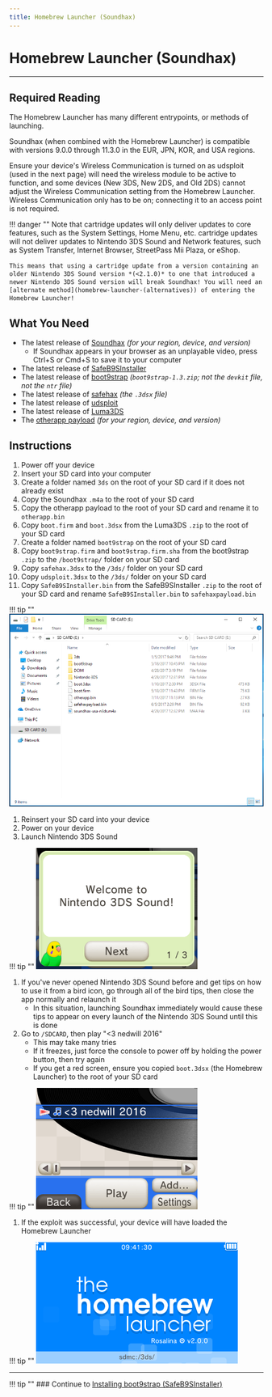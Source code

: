 ```yaml
---
title: Homebrew Launcher (Soundhax)
---
```


# Homebrew Launcher (Soundhax)
---

## Required Reading

The Homebrew Launcher has many different entrypoints, or methods of launching.

Soundhax (when combined with the Homebrew Launcher) is compatible with versions 9.0.0 through 11.3.0 in the EUR, JPN, KOR, and USA regions.

Ensure your device's Wireless Communication is turned on as udsploit (used in the next page) will need the wireless module to be active to function, and some devices (New 3DS, New 2DS, and Old 2DS) cannot adjust the Wireless Communication setting from the Homebrew Launcher. Wireless Communication only has to be on; connecting it to an access point is not required.

!!! danger ""
	Note that cartridge updates will only deliver updates to core features, such as the System Settings, Home Menu, etc. cartridge updates will not deliver updates to Nintendo 3DS Sound and Network features, such as System Transfer, Internet Browser, StreetPass Mii Plaza, or eShop.

	This means that using a cartridge update from a version containing an older Nintendo 3DS Sound version *(<2.1.0)* to one that introduced a newer Nintendo 3DS Sound version will break Soundhax! You will need an [alternate method](homebrew-launcher-(alternatives)) of entering the Homebrew Launcher!

## What You Need

* The latest release of [Soundhax](http://soundhax.com) *(for your region, device, and version)*
	+ If Soundhax appears in your browser as an unplayable video, press Ctrl+S or Cmd+S to save it to your computer
* The latest release of [SafeB9SInstaller](https://github.com/d0k3/SafeB9SInstaller/releases/latest)
* The latest release of [boot9strap](https://github.com/SciresM/boot9strap/releases/latest) *(`boot9strap-1.3.zip`; not the `devkit` file, not the `ntr` file)*
* The latest release of [safehax](https://github.com/TiniVi/safehax/releases/latest) *(the `.3dsx` file)*
* The latest release of [udsploit](https://github.com/smealum/udsploit/releases/latest)
* The latest release of [Luma3DS](https://github.com/LumaTeam/Luma3DS/releases/latest)
* The [otherapp payload](https://smealum.github.io/3ds/#otherapp) *(for your region, device, and version)*

## Instructions

1. Power off your device
1. Insert your SD card into your computer
1. Create a folder named `3ds` on the root of your SD card if it does not already exist
1. Copy the Soundhax `.m4a` to the root of your SD card
1. Copy the otherapp payload to the root of your SD card and rename it to `otherapp.bin`
1. Copy `boot.firm` and `boot.3dsx` from the Luma3DS `.zip` to the root of your SD card
1. Create a folder named `boot9strap` on the root of your SD card
1. Copy `boot9strap.firm` and `boot9strap.firm.sha` from the boot9strap `.zip` to the `/boot9strap/` folder on your SD card
1. Copy `safehax.3dsx` to the `/3ds/` folder on your SD card
1. Copy `udsploit.3dsx` to the `/3ds/` folder on your SD card
1. Copy `SafeB9SInstaller.bin` from the SafeB9SInstaller `.zip` to the root of your SD card and rename `SafeB9SInstaller.bin` to `safehaxpayload.bin`

!!! tip ""
    ![](/images/screenshots/boot9strap-hb-file-layout.png)


1. Reinsert your SD card into your device
1. Power on your device
1. Launch Nintendo 3DS Sound

!!! tip ""
    ![Welcome Screen](/images/screenshots/soundhax-welcome.png)

1. If you've never opened Nintendo 3DS Sound before and get tips on how to use it from a bird icon, go through all of the bird tips, then close the app normally and relaunch it
	+ In this situation, launching Soundhax immediately would cause these tips to appear on every launch of the Nintendo 3DS Sound until this is done
1. Go to `/SDCARD`, then play "<3 nedwill 2016"
	+ This may take many tries
	+ If it freezes, just force the console to power off by holding the power button, then try again
	+ If you get a red screen, ensure you copied `boot.3dsx` (the Homebrew Launcher) to the root of your SD card

!!! tip ""
	![Launching Soundhax](/images/screenshots/soundhax-launch.png)

1. If the exploit was successful, your device will have loaded the Homebrew Launcher

!!! tip ""
    ![Homebrew Launcher](/images/screenshots/homebrew-launcher.png)
___

!!! tip ""
	### Continue to [Installing boot9strap (SafeB9SInstaller)](installing-boot9strap-(safeb9sinstaller).md)
